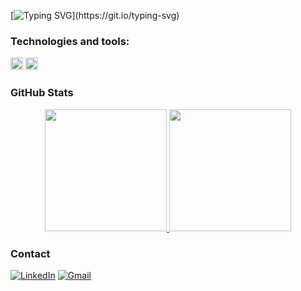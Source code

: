 [![Typing SVG](https://readme-typing-svg.herokuapp.com?font=Fira+Code&pause=1000&color=7C0EF7&width=480&lines=Hey+there!+I'm+Herich+Gabriel+de+Campos.;Welcome+to+my+Github+profile!)](https://git.io/typing-svg)

### Technologies and tools:
<img src="https://cdn.jsdelivr.net/gh/devicons/devicon/icons/cplusplus/cplusplus-original.svg" width="20" height="20"/> 
<img src="https://cdn.jsdelivr.net/gh/devicons/devicon/icons/javascript/javascript-original.svg" width="20" height="20"/>

### GitHub Stats

<div align="center" style="display: flex; justify-content: center;">
  <a href="https://github.com/milenaabernardi">
    <img height="195px" src="https://github-readme-stats.vercel.app/api?username=milenaabernardi&show_icons=true&theme=midnight-purple&include_all_commits=false&count_private=true&border_color=00000000"/>
    <img height="195px" src="https://github-readme-stats.vercel.app/api/top-langs/?username=milenaabernardi&layout=compact&langs_count=6&include_all_commits=true&theme=midnight-purple&border_color=00000000"/>
  </a>
</div>
    
### Contact

[![LinkedIn](https://img.shields.io/badge/LinkedIn-blue?style=for-the-badge&logo=linkedin)](www.linkedin.com/in/herich-campos-a6540729a)
[![Gmail](https://img.shields.io/badge/Gmail-D14836?style=for-the-badge&logo=gmail&logoColor=white)](mailto:herichop013@gmail.com)

